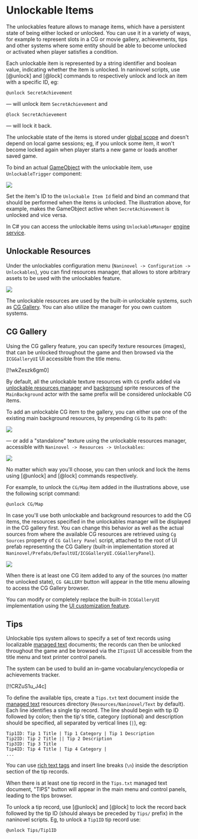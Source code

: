 # Unlockable Items

The unlockables feature allows to manage items, which have a persistent state of being either locked or unlocked. You can use it in a variety of ways, for example to represent slots in a CG or movie gallery, achievements, tips and other systems where some entity should be able to become unlocked or activated when player satisfies a condition.

Each unlockable item is represented by a string identifier and boolean value, indicating whether the item is unlocked. In naninovel scripts, use [@unlock] and [@lock] commands to respectively unlock and lock an item with a specific ID, eg:

```nani
@unlock SecretAchievement
```
— will unlock item `SecretAchievement` and
```nani
@lock SecretAchievement
```
— will lock it back.

The unlockable state of the items is stored under [global scope](/guide/state-management.md#global-state) and doesn't depend on local game sessions; eg, if you unlock some item, it won't become locked again when player starts a new game or loads another saved game.

To bind an actual [GameObject](https://docs.unity3d.com/Manual/class-GameObject.html) with the unlockable item, use `UnlockableTrigger` component:

![](https://i.gyazo.com/9e92d5296e5f07d68ce6122ccb1da34a.png)

Set the item's ID to the `Unlockable Item Id` field and bind an command that should be performed when the items is unlocked. The illustration above, for example, makes the GameObject active when `SecretAchievement` is unlocked and vice versa.

In C# you can access the unlockable items using `UnlockableManager` [engine service](/guide/engine-services.md).

## Unlockable Resources

Under the unlockables configuration menu (`Naninovel -> Configuration -> Unlockables`), you can find resources manager, that allows to store arbitrary assets to be used with the unlockables feature.

![](https://i.gyazo.com/17fa198861ed72de3ab1f9dc6b02b3d8.png)

The unlockable resources are used by the built-in unlockable systems, such as [CG Gallery](/guide/unlockable-items.md#cg-gallery). You can also utilize the manager for you own custom systems.

## CG Gallery

Using the CG gallery feature, you can specify texture resources (images), that can be unlocked throughout the game and then browsed via the `ICGGalleryUI` UI accessible from the title menu.

[!!wkZeszk6gm0]

By default, all the unlockable texture resources with `CG` prefix added via [unlockable resources manager](/guide/unlockable-items.md#unlockable-resources) and [background](/guide/backgrounds.md) sprite resources of the `MainBackground` actor with the same prefix will be considered unlockable CG items.

To add an unlockable CG item to the gallery, you can either use one of the existing main background resources, by prepending `CG` to its path:

![](https://i.gyazo.com/83a6eff3f91c05027ba1fbc5098e03c2.png)

— or add a "standalone" texture using the unlockable resources manager, accessible with `Naninovel -> Resources -> Unlockables`:

![](https://i.gyazo.com/236bddfd0a02c18b94153cfb7189a877.png)

No matter which way you'll choose, you can then unlock and lock the items using [@unlock] and [@lock] commands respectively.

For example, to unlock the `CG/Map` item added in the illustrations above, use the following script command:

```nani
@unlock CG/Map
```

In case you'll use both unlockable and background resources to add the CG items, the resources specified in the unlockables manager will be displayed in the CG gallery first. You can change this behavior as well as the actual sources from where the available CG resources are retrieved using `Cg Sources` property of `CG Gallery Panel` script, attached to the root of UI prefab representing the CG Gallery (built-in implementation stored at `Naninovel/Prefabs/DefaultUI/ICGGalleryUI.CGGalleryPanel`).

![](https://i.gyazo.com/c62c69eea8d6b1147aacb178dcaa9347.png)

When there is at least one CG item added to any of the sources (no matter the unlocked state), `CG GALLERY` button will appear in the title menu allowing to access the CG Gallery browser.

You can modify or completely replace the built-in `ICGGalleryUI` implementation using the [UI customization feature](/guide/user-interface.md#ui-customization).

## Tips

Unlockable tips system allows to specify a set of text records using localizable [managed text](/guide/managed-text.md) documents; the records can then be unlocked throughout the game and be browsed via the `ITipsUI` UI accessible from the title menu and text printer control panels. 

The system can be used to build an in-game vocabulary/encyclopedia or achievements tracker.

[!!CRZuS1u_J4c]

To define the available tips, create a `Tips.txt` text document inside the [managed text](/guide/managed-text.md) resources directory (`Resources/Naninovel/Text` by default). Each line identifies a single tip record. The line should begin with tip ID followed by colon; then the tip's title, category (optional) and description should be specified, all separated by vertical lines (`|`), eg:

```
Tip1ID: Tip 1 Title | Tip 1 Category | Tip 1 Description
Tip2ID: Tip 2 Title || Tip 2 Description
Tip3ID: Tip 3 Title 
Tip4ID: Tip 4 Title | Tip 4 Category |
...
```

You can use [rich text tags](https://docs.unity3d.com/Manual/StyledText.html) and insert line breaks (`\n`) inside the description section of the tip records.

When there is at least one tip record in the `Tips.txt` managed text document, "TIPS" button will appear in the main menu and control panels, leading to the tips browser.

To unlock a tip record, use [@unlock] and [@lock] to lock the record back followed by the tip ID (should always be preceded by `Tips/` prefix) in the naninovel scripts. Eg, to unlock a `Tip1ID` tip record use:
```nani
@unlock Tips/Tip1ID
```